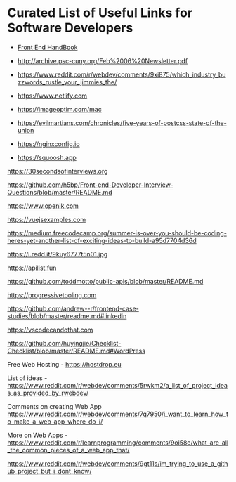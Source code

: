 # Curated List of Useful Links for Software Developers

* [Front End HandBook](https://frontendmasters.com/books/front-end-handbook/2018/2018.html)

* http://archive.psc-cuny.org/Feb%2006%20Newsletter.pdf

* https://www.reddit.com/r/webdev/comments/9xi875/which_industry_buzzwords_rustle_your_jimmies_the/

* https://www.netlify.com

* https://imageoptim.com/mac

* https://evilmartians.com/chronicles/five-years-of-postcss-state-of-the-union

* https://nginxconfig.io

* https://squoosh.app

https://30secondsofinterviews.org

https://github.com/h5bp/Front-end-Developer-Interview-Questions/blob/master/README.md

https://www.openik.com

https://vuejsexamples.com

https://medium.freecodecamp.org/summer-is-over-you-should-be-coding-heres-yet-another-list-of-exciting-ideas-to-build-a95d7704d36d

https://i.redd.it/9kuy6777t5n01.jpg

https://apilist.fun

https://github.com/toddmotto/public-apis/blob/master/README.md

https://progressivetooling.com

https://github.com/andrew--r/frontend-case-studies/blob/master/readme.md#linkedin

https://vscodecandothat.com

https://github.com/huyingjie/Checklist-Checklist/blob/master/README.md#WordPress

Free Web Hosting - https://hostdrop.eu

List of ideas - https://www.reddit.com/r/webdev/comments/5rwkm2/a_list_of_project_ideas_as_provided_by_rwebdev/

Comments on creating Web App https://www.reddit.com/r/webdev/comments/7q7950/i_want_to_learn_how_to_make_a_web_app_where_do_i/

More on Web Apps - https://www.reddit.com/r/learnprogramming/comments/9oi58e/what_are_all_the_common_pieces_of_a_web_app_that/

https://www.reddit.com/r/webdev/comments/9gt11s/im_trying_to_use_a_github_project_but_i_dont_know/
